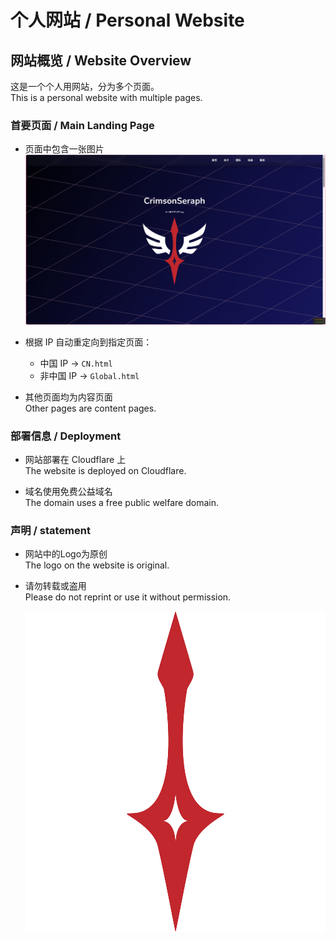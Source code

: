 # 个人网站 / Personal Website

## 网站概览 / Website Overview

这是一个个人用网站，分为多个页面。  
This is a personal website with multiple pages.

### 首要页面 / Main Landing Page

- 页面中包含一张图片  
  ![图片](/ShowImage.png)

- 根据 IP 自动重定向到指定页面：  
  - 中国 IP -> `CN.html`  
  - 非中国 IP -> `Global.html`  

- 其他页面均为内容页面  
  Other pages are content pages.

### 部署信息 / Deployment

- 网站部署在 Cloudflare 上  
  The website is deployed on Cloudflare.

- 域名使用免费公益域名  
  The domain uses a free public welfare domain.

### 声明 / statement

- 网站中的Logo为原创  
  The logo on the website is original.  
- 请勿转载或盗用  
  Please do not reprint or use it without permission.  

  ![图片](/assets/Logo-B-0.png)